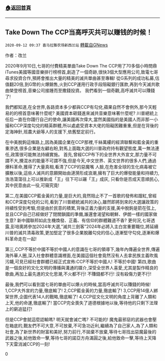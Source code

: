 ###  [:house:返回首頁](https://github.com/ourhimalayas/txt)
---

## Take Down The CCP当高呼灭共可以赚钱的时候！
`2020-09-12 09:37 喜马拉雅农场新西兰站` [轉載自GNews](https://gnews.org/zh-hant/350419/)

作者：改兰

2020年9月10日,七哥的付費精美單曲Take Down The CCP用了70多個小時問鼎iTunes美國等國音樂排行榜榜首,創造了一個奇跡,很快3個大型應用公司,致電七哥尋求投資合作,預將會推出大量的精美的滅共單曲甚至專輯! 從G系列的成功私募,估值翻20倍,到G幣的火爆銷售,火到CCP運用行政手段阻礙銀行匯款,再到今天滅共歌曲榮登榜首,音樂公司接踵而至撒錢投資。 我們看到一個奇觀,高呼滅共可以賺錢了!

我們都知道,在全世界,各路資本多少都與CCP有勾兌,蘋果自然不會例外,那今天輕易的的榜首意味著什麼呢? 美國資本砸錢進來滅共音樂意味著什麼呢? 川普總統上任后一直在你踐行自己的使命,讓美國再次偉大,當然美國指的是美國人而非那一小撮和CCP深度勾兌的精英群體,所以處處受資本大佬的阻礙困難重重,但是在背後的定海神針,班農大爺等人的支援下,依舊堅定前行。

在中美脫鉤這條路上,因為美國企業在CCP那裡,千絲萬縷的經濟聯繫和藍金黃的重重滲透,很多企業是左顧右盼,對馬上面臨大選的川普政府持有觀望態度,萬一無法連任,政策很可能無法持續實施。 首先,曾經CCP布下的全世界大外宣文,那力量不可謂不大,攪混水的能量不可謂不強,但是今天,中文世界、英文世界的很多人們,通過爆料革命,獲得了大量真相,看清了CCP的惡魔嘴 人臉,在危害全球的生化病毒被它擴散以後,這些人滅共的意願開始由漣漪形成浪潮,擁有了巨大的爆發能量和持續力,浩浩蕩蕩往上可以推新成「王」往下可以碾「王」成灰, 只看你是否成天意順民心,其中民意由此一役,可窺究竟!

第二,在美國CCP藍金黃的力量,是巨大的,竟然阻止不了一首歌的發佈和躥紅,曾經和CCP深度勾兌的公司,看到了川普總統滅共的決心,雖然即將到來的大選讓政策的持續性受到考驗,但是由於民意的積累,背後正義力量的支援,美中脫鉤是箭在弦上,並且CCP自己已經做好了閉關鎖國的準備,誰還會渴望和朝鮮、伊朗一樣的國家做生意? 新中國聯邦如此生機煥發、正義、有信仰的群體難道不香? 更何況,七哥透露,彭培奧將參加2024年大選,”滅共三劍客”2024年必將入主白宮重要職位,將延續川普的滅共清毒政策,更加堅定了很多企業脫離勾兌的信心,逐漸堅守勾兌,逐漸和爆料革命走在一起!

第三,CCP不等於中國不等於中國人的意識在七哥的領導下,幾年內傳遍全世界,傳遍海外華人圈,深入社會群體意識裡面,在美國這個社會竟然沒有人去拿民族主義吹風污衊,可見已經社會群體已經正式宣佈:CCP不等於中國人! 不等於中國! 第四,歌曲是一個良好的文化文明的傳播與溝通的媒介,深受全世界人喜愛,尤其是製作精良的歌曲,再加上最先進的文化思潮,不火都不行! 不賺錢都不行! 沒有殺傷力更不行!

最後,我們可以看到當七哥的單曲可以爆火的時候,當高呼滅共可以賺錢的時候! 1,CCP大外宣的力量,徹底輸了! 2,CCP藍金黃的力量,徹底輸了! 3,CCP用14億人綁架世界,企圖代表14人的戰略,徹底輸了! 4,CCP從文化文明的角度上背離了人類和上天,他的命運,徹底輸了! 當CCP完全喪失了道德根據地以後,等待他的只剩下法理上的窮追猛打!

但是CCP會就這麼認輸嗎? 明天就會滅亡嗎? 不可能的! 魔鬼最邪惡的武器也會壓在箱底的,戰友們不可大意,不可放棄,不可急功近利,繼續為了自己家人,為了人類和社會,為了新世界的財富和美好,努力前行,不拋棄不放棄,等待七哥找出惡魔最後的武器之後,給他致命一擊,等待七哥的諾亞方舟滿圓之後,給他致命一擊,等待上天降下天雷消滅CCP的一刻!

0
